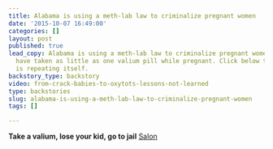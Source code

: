 ```yaml
---
title: Alabama is using a meth-lab law to criminalize pregnant women
date: '2015-10-07 16:49:00'
categories: []
layout: post
published: true
lead_copy: Alabama is using a meth-lab law to criminalize pregnant women, some who
  have taken as little as one valium pill while pregnant. Click below to see how history
  is repeating itself.
backstory_type: backstory
video: from-crack-babies-to-oxytots-lessons-not-learned
type: backstories
slug: alabama-is-using-a-meth-lab-law-to-criminalize-pregnant-women
tags: []

---
```

**Take a valium, lose your kid, go to jail**
[Salon](http://www.salon.com/2015/09/29/take_a_valium_lose_your_kid_go_to_jail_partner/)


